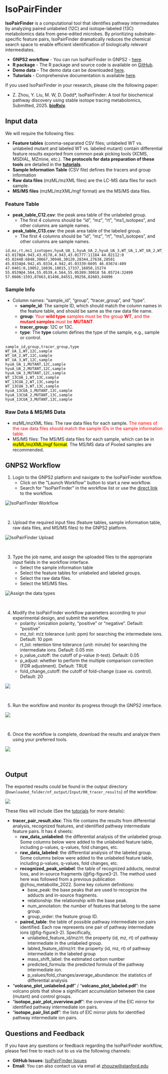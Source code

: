 # IsoPairFinder
**IsoPairFinder** is a computational tool that identifies pathway intermediates by analyzing paired unlabeled (12C) and isotope-labeled (13C) metabolomics data from gene-edited microbes. By prioritizing substrate-specific feature pairs, IsoPairFinder dramatically reduces the chemical search space to enable efficient identification of biologically relevant intermediates.

- **GNPS2 workflow** - You can run IsoPairFinder in GNPS2 - [here](https://gnps2.org/workflowinput?workflowname=isopairspec_nextflow_workflow).
- **R package** - The R package and source code is available on [GitHub](https://github.com/DoddLab/IsoPairFinder).
- **Demo data** - The demo data can be downloaded [here](https://github.com/DoddLab/IsoPairFinder_demo_data).
- **Tutorials** - Comprehensive documentation is available [here](https://doddlab.github.io/IsoPairFinder/).

If you used IsoPairFinder in your research, please cite the following paper:
- Z. Zhou, Y. Liu, M. W, D. Dodd*, IsoPairFinder: A tool for biochemical pathway discovery using stable isotope tracing metabolomics, Submitted, 2025. [**bioRxiv**]().

## Input data
We will require the following files:

- **Feature tables** (comma-separated CSV files; unlabeled WT vs. unlabeled mutant and labeled WT vs. labeled mutant) contain differential feature results exported from common peak picking tools (XCMS, MSDIAL, MZmine, etc.). T**he protocols for data preparation of these tools** are detailed in the [**tutorials**](https://doddlab.github.io/IsoPairFinder_Tutorials/data_preparation.html).
- **Sample Information Table** (CSV file) defines the tracers and group information
- **Raw data files** (mzML/mzXML files) are the LC-MS data files for each sample.
- **MS/MS files** (mzML/mzXML/mgf format) are the MS/MS data files.

### Feature Table
- **peak_table_C12.csv**: the peak area table of the unlabeled group. 
    - The first 4 columns should be “id”, “mz”, “rt”, “ms1_isotopes”, and other columns are sample names.
- **peak_table_C13.csv**: the peak area table of the labeled group. 
    - The first 4 columns should be “id”, “mz”, “rt”, “ms1_isotopes”, and other columns are sample names.

```
id,mz,rt,ms1_isotopes,hyuA_UA_1,hyuA_UA_2,hyuA_UA_3,WT_UA_1,WT_UA_2,WT_UA_3
43.0178@4.943,43.0178,4.943,43.01777:11184 44.02112:0 45.02448:6848,30667,30948,30120,28344,27638,28581
45.0334@4.942,45.0334,4.942,45.03339:6695 46.03674:409 47.0401:0,19052,16036,18015,17337,16850,15274
55.0539@4.564,55.0539,4.564,55.05389:30018 56.05724:32499 57.0606:1593,87663,81496,84551,99256,82603,84896
```




### Sample Info 

- Column names: “sample_id”, “group”, “tracer_group”, and “type”.
    - **sample_id**: The sample ID, which should match the column names in the feature table, and should be same as the raw data file name.
    - **group**: <font color="red"> Your **wild type** samples must be the group **WT**, and the **mutant samples** must be **MUTANT**.</font>
    - **tracer_group**: 12C or 13C.
    - **type**: The **type** column defines the type of the sample, e.g., sample or control.

```
sample_id,group,tracer_group,type
WT_UA_1,WT,12C,sample
WT_UA_2,WT,12C,sample
WT_UA_3,WT,12C,sample
hyuA_UA_1,MUTANT,12C,sample
hyuA_UA_2,MUTANT,12C,sample
hyuA_UA_3,MUTANT,12C,sample
WT_13CUA_1,WT,13C,sample
WT_13CUA_2,WT,13C,sample
WT_13CUA_3,WT,13C,sample
hyuA_13CUA_1,MUTANT,13C,sample
hyuA_13CUA_2,MUTANT,13C,sample
hyuA_13CUA_3,MUTANT,13C,sample
```


### Raw Data & MS/MS Data
- mzML/mzXML files: The raw data files for each sample. <font color="red">The names of the raw data files should match the sample IDs in the sample information table.</font>
- MS/MS files: The MS/MS data files for each sample, which can be in <mark>mzML/mzXML/mgf format</mark>. The MS/MS data of Pooled samples are recommended.

## GNPS2 Workflow
1. Login to the GNPS2 platform and navigate to the IsoPairFinder workflow. 
    - Click on the "Launch Workflow" button to start a new workflow.
    - Search for "IsoPairFinder" in the workflow list or use the [direct link]() to the workflow.

![IsoPairFinder Workflow](https://raw.githubusercontent.com/JustinZZW/blogImg/main/GNPS2_workflow1.png)


<br>

2. Upload the required input files (feature tables, sample information table, raw data files, and MS/MS files) to the GNPS2 platform.

![IsoPairFinder Upload](https://raw.githubusercontent.com/JustinZZW/blogImg/main/GNPS2_workflow2.png)

<br>

3. Type the job name, and assign the uploaded files to the appropriate input fields in the workflow interface.
    - Select the sample information table 
    - Select the feature tables for unlabeled and labeled groups.
    - Select the raw data files.
    - Select the MS/MS files.

![Assign the data types](https://raw.githubusercontent.com/JustinZZW/blogImg/main/GNPS2_workflow3.png)

<br>

4. Modify the IsoPairFinder workflow parameters according to your experimental design, and submit the workflow.
    - polarity: ionization polarity, “positive” or “negative”. Default: “positive”
    - mz_tol: m/z tolerance (unit: ppm) for searching the intermediate ions. Default: 10 ppm
    - rt_tol: retention time tolerance (unit: minute) for searching the intermediate ions. Default: 0.05 min
    - p_value_cutoff: the cutoff of p-value (t-test). Default: 0.05
    - p_adjust: whether to perform the multiple comparison correction (FDR adjustment). Default: TRUE
    - fold_change_cutoff: the cutoff of fold-change (case vs. control). Default: 20


![](https://raw.githubusercontent.com/JustinZZW/blogImg/main/202508111725650.png)

<br>

5. Run the workflow and monitor its progress through the GNPS2 interface.

![](https://raw.githubusercontent.com/JustinZZW/blogImg/main/GNPS2_workflow5.png)

<br>

6. Once the workflow is complete, download the results and analyze them using your preferred tools.

![](https://raw.githubusercontent.com/JustinZZW/blogImg/main/GNPS2_workflow6_2.png)

<br>

## Output
The exported results could be found in the output directory (`Downloaded_folder/nf_output/Input/00_tracer_results`) of the workflow:

![](https://raw.githubusercontent.com/JustinZZW/blogImg/main/GNPS2_workflow7.png)

These files will include (See the [tutorials](https://doddlab.github.io/IsoPairFinder_Tutorials/isoPairFinder_running.html) for more details):
- **tracer_pair_result.xlsx**: This file contains the results from differential analysis, recognized features, and identified pathway intermediate feature pairs. It has 4 sheets:
    - **raw_data_unlabeled**: the differential analysis of the unlabeled group. Some columns below were added to the unlabeled feature table, including p-values, q-values, fold changes, etc.
    - **raw_data_labeled**: the differential analysis of the labeled group. Some columns below were added to the unlabeled feature table, including p-values, q-values, fold changes, etc.
    - **recognized_peak_unlabel**: the table of recognized adducts, neutral loss, and in-source fragments (@fig-figure3-2). The method used here was followed from a previous publication @zhou_metabolite_2022. Some key column definitions:
        - base_peak: the base peaks that are used to recognize the adducts and in-source fragments.
        - relationship: the relationship with the base peak.
        - num_annotation: the number of features that belong to the same group.
        - group_order: the feature group ID.
    - **paired_table**: the table of possible pathway intermediate ion pairs identified. Each row represents one pair of pathway intermediate ions (@fig-figure3-2). Specifically,
        - unlabeled_feature_id/mz/rt: the property (id, mz, rt) of pathway intermediate in the unlabeled group.
        - labled_feature_id/mz/rt: the property (id, mz, rt) of pathway intermediate in the labeled group
        - mass_shift_label: the estimated carbon number
        - predicted_formula: the predicted formula of the pathway intermediate ion.
        - p_values/fold_changes/average_abundance: the statistics of differential analysis
- “**volcano_plot_unlabeled.pdf**” / “**volcano_plot_labeled.pdf**”: the volcano plots that show a significant accumulation between the case (mutant) and control groups. 
- “**isotope_pair_plot_overview.pdf**”: the overview of the EIC mirror for identified pathway intermediate ion pairs.
- “**isotope_pair_list.pdf**”: the lists of EIC mirror plots for identified pathway intermediate ion pairs. 

## Questions and Feedback
If you have any questions or feedback regarding the IsoPairFinder workflow, please feel free to reach out to us via the following channels:
- **GitHub Issues**: [IsoPairFinder Issues](https://github.com/DODD-LAB/IsoPairFinder/issues)
- **Email**: You can also contact us via email at [zhouzw@stanford.edu](mailto:zhouzw@stanford.edu)

